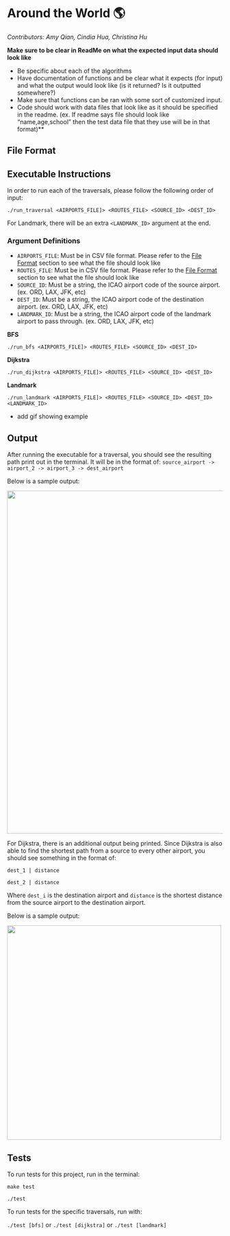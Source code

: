 # Around the World 🌎 

*Contributors: Amy Qian, Cindia Hua, Christina Hu*

**Make sure to be clear in ReadMe on what the expected input data should look like**
- Be specific about each of the algorithms
- Have documentation of functions and be clear what it expects (for input) and what the output would look like (is it returned? Is it outputted somewhere?)
- Make sure that functions can be ran with some sort of customized input.
- Code should work with data files that look like as it should be specified in the readme. (ex. If readme says file should look like “name,age,school” then the test data file that they use will be in that format)**

## File Format



## Executable Instructions

In order to run each of the traversals, please follow the following order of input:

`./run_traversal <AIRPORTS_FILE]> <ROUTES_FILE> <SOURCE_ID> <DEST_ID>` 

For Landmark, there will be an extra `<LANDMARK_ID>` argument at the end. 

### Argument Definitions

- `AIRPORTS_FILE`: Must be in CSV file format. Please refer to the [File Format](#file-format) section to see what the file should look like
- `ROUTES_FILE`: Must be in CSV file format. Please refer to the [File Format](#file-format) section to see what the file should look like
- `SOURCE_ID`: Must be a string, the ICAO airport code of the source airport. (ex. ORD, LAX, JFK, etc)
- `DEST_ID`: Must be a string, the ICAO airport code of the destination airport. (ex. ORD, LAX, JFK, etc)
- `LANDMARK_ID`: Must be a string, the ICAO airport code of the landmark airport to pass through. (ex. ORD, LAX, JFK, etc)


**BFS**

`./run_bfs <AIRPORTS_FILE]> <ROUTES_FILE> <SOURCE_ID> <DEST_ID>`

**Dijkstra**

`./run_dijkstra <AIRPORTS_FILE]> <ROUTES_FILE> <SOURCE_ID> <DEST_ID>`

**Landmark**

`./run_landmark <AIRPORTS_FILE]> <ROUTES_FILE> <SOURCE_ID> <DEST_ID> <LANDMARK_ID>`

- add gif showing example

## Output

After running the executable for a traversal, you should see the resulting path print out in the terminal. It will be in the format of: `source_airport -> airport_2 -> airport_3 -> dest_airport`

Below is a sample output:

<img src="https://github-dev.cs.illinois.edu/cs225-fa20/ch35-amyyq2-xinranh2/blob/master/readme_media/dijkstra_1.png" width="800">


For Dijkstra, there is an additional output being printed. Since Dijkstra is also able to find the shortest path from a source to every other airport, you should see something in the format of: 

`dest_1 | distance`

`dest_2 | distance`

Where `dest_i` is the destination airport and `distance` is the shortest distance from the source airport to the destination airport. 

Below is a sample output:

<img src="https://github-dev.cs.illinois.edu/cs225-fa20/ch35-amyyq2-xinranh2/blob/master/readme_media/dijkstra_2.png" width="500">


## Tests

To run tests for this project, run in the terminal:

`make test`

`./test`

To run tests for the specific traversals, run with:

`./test [bfs]` or `./test [dijkstra]` or `./test [landmark]`
